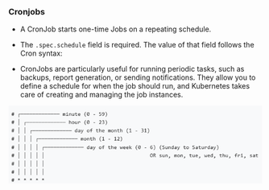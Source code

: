 
<br>

### Cronjobs


* A CronJob starts one-time Jobs on a repeating schedule.

* The `.spec.schedule` field is required. The value of that field follows the Cron syntax:

* CronJobs are particularly useful for running periodic tasks, such as backups, report generation, or sending notifications. They allow you to define a schedule for when the job should run, and Kubernetes takes care of creating and managing the job instances.

![Scan results](./assets/cron.png)